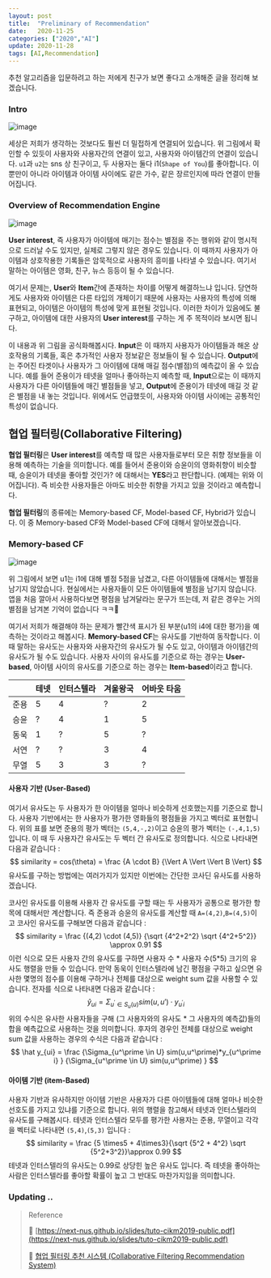 ```yaml
---
layout: post
title:  "Preliminary of Recommendation"
date:   2020-11-25
categories: ["2020","AI"]
update: 2020-11-28
tags: [AI,Recommendation]
---
```


추천 알고리즘을 입문하려고 하는 저에게 친구가 보면 좋다고 소개해준 글을 정리해 보겠습니다.

### Intro 

![image](https://user-images.githubusercontent.com/51329156/100213332-d35ee480-2f51-11eb-9d0b-20b17ed189d8.png)

세상은 저희가 생각하는 것보다도 훨씬 더 밀접하게 연결되어 있습니다.  위 그림에서 확인할 수 있듯이 사용자와 사용자간의 연결이 있고, 사용자와 아이템간의 연결이 있습니다. `u1`과 `u2`는 sns 상 친구이고, 두 사용자는 둘다 i1(`Shape of You`)를 좋아합니다. 이 뿐만이 아니라 아이템과 아이템 사이에도 같은 가수, 같은 장르인지에 따라 연결이 만들어집니다. 

### Overview of Recommendation Engine

![image](https://user-images.githubusercontent.com/51329156/100213911-9515f500-2f52-11eb-8cb3-3dfe16edfec8.png)

**User interest**, 즉 사용자가 아이템에 매기는 점수는 별점을 주는 행위와 같이 명시적으로 드러날 수도 있지만, 실제로 그렇지 않은 경우도 있습니다. 이 때까지 사용자가 아이템과 상호작용한 기록들은 암묵적으로 사용자의 흥미를 나타낼 수 있습니다. 여기서 말하는 아이템은 영화, 친구, 뉴스 등등이 될 수 있습니다. 

여기서 문제는, **User**와 **Item**간에 존재하는 차이를 어떻게 해결하느냐 입니다. 당연하게도 사용자와 아이템은 다른 타입의 개체이기 때문에 사용자는 사용자의 특성에 의해 표현되고, 아이템은 아이템의 특성에 맞게 표현될 것입니다. 이러한 차이가 있음에도 불구하고, 아이템에 대한 사용자의 **User interest**를 구하는 게 주 목적이라 보시면 됩니다.

이 내용과 위 그림을  공식화해봅시다. **Input**은 이 때까지 사용자가 아이템들과 해온 상호작용의 기록들, 혹은 추가적인 사용자 정보같은 정보들이 될 수 있습니다. **Output**에는 주어진 타겟이나 사용자가 그 아이템에 대해 매길 점수(별점)의 예측값이 올 수 있습니다. 예를 들어 준용이가 테넷을 얼마나 좋아하는지 예측할 때, **Input**으로는 이 때까지 사용자가 다른 아이템들에 매긴 별점들을 넣고, **Output**에 준용이가 테넷에 매길 것 같은 별점을 내 놓는 것입니다. 위에서도 언급했듯이, 사용자와 아이템 사이에는 공통적인 특성이 없습니다.

## 협업 필터링(Collaborative Filtering)

**협업 필터링**은 **User interest**를 예측할 때 많은 사용자들로부터 모은 취향 정보들을 이용해 예측하는 기술을 의미합니다. 예를 들어서 준용이와 승윤이의 영화취향이 비슷할 때, 승윤이가 테넷을 좋아할 것인가? 에 대해서는 **YES**라고 판단합니다. (예제는 위와 이어집니다). 즉 비슷한 사용자들은 아마도 비슷한 취향을 가지고 있을 것이라고 예측합니다. 

**협업 필터링**의 종류에는 Memory-based CF, Model-based CF, Hybrid가 있습니다. 이 중 Memory-based CF와 Model-based CF에 대해서 알아보겠습니다.

### Memory-based CF

![image](https://user-images.githubusercontent.com/51329156/100218541-381d3d80-2f58-11eb-8d71-438e9ed9112f.png)

위 그림에서 보면 u1는 i1에 대해 별점 5점을 남겼고, 다른 아이템들에 대해서는 별점을 남기지 않았습니다. 현실에서는 사용자들이 모든 아이템들에 별점을 남기지 않습니다. 앱을 처음 깔아서 사용하다보면 평점을 남겨달라는 문구가 뜨는데, 저 같은 경우는 거의 별점을 남겨본 기억이 없습니다 ㅋㅋ🤣 

여기서 저희가 해결해야 하는 문제가 빨간색 표시가 된 부분(u1의 i4에 대한 평가)을 예측하는 것이라고 해봅시다. **Memory-based CF**는 유사도를 기반하여 동작합니다. 이 때 말하는 유사도는 사용자와 사용자간의 유사도가 될 수도 있고, 아이템과 아이템간의 유사도가 될 수도 있습니다. 사용자 사이의 유사도를 기준으로 하는 경우는 **User-based**, 아이템 사이의 유사도를 기준으로 하는 경우는 **Item-based**이라고 합니다.

|      | 테넷 | 인터스텔라 | 겨울왕국 | 어바웃 타움 |
| ---- | ---- | ---------- | -------- | ----------- |
| 준용 | 5    | 4          | ?        | 2           |
| 승윤 | ?    | 4          | 1        | 5           |
| 동욱 | 1    | ?          | 5        | ?           |
| 서연 | ?    | ?          | 3        | 4           |
| 무열 | 5    | 3          | 3        | ?           |

#### 사용자 기반 (User-Based)

여기서 유사도는 두 사용자가 한 아이템을 얼마나 비슷하게  선호했는지를 기준으로 합니다. 사용자 기반에서는 한 사용자가 평가한 영화들의 평점들을 가지고 벡터로 표현합니다. 위의 표를 보면 준용의 평가 벡터는 `(5,4,-,2)`이고 승윤의 평가 벡터는 `(-,4,1,5)`입니다. 이 때 두 사용자간 유사도는 두 벡터 간 유사도로 정의합니다. 식으로 나타내면 다음과 같습니다 :
$$
similarity = cos(\theta) =  \frac {A \cdot B} {\Vert A \Vert \Vert B \Vert}
$$
유사도를 구하는 방법에는 여러가지가 있지만 이번에는 간단한 코사딘 유사도를 사용하겠습니다.

코사인 유사도를 이용해 사용자 간 유사도를 구할 때는 두 사용자가 공통으로 평가한 항목에 대해서만 계산합니다. 즉 준용과 승윤의 유사도를 계산할 때 `A=(4,2)`,`B=(4,5)`이고 코사인 유사도를 구해보면 다음과 같습니다 :
$$
similarity = \frac {(4,2) \cdot (4,5)} {\sqrt {4^2+2^2} \sqrt {4^2+5^2}} \approx  0.91
$$
이런 식으로 모든 사용자 간의 유사도를 구하면 사용자 수 * 사용자 수(5*5) 크기의 유사도 행렬을 만들 수 있습니다. 만약 동욱이 인터스텔라에 남긴 평점을 구하고 싶으면 유사한 몇명의 점수를 이용해 구하거나 전체를 대상으로 weight sum 값을  사용할 수 있습니다. 전자를 식으로 나타내면 다음과 같습니다 : 
$$
\hat y_{ui} = \Sigma_{u^\prime \in  S_u(u)} sim(u,u\prime) \cdot y_{u^\prime i}
$$
위의 수식은 유사한 사용자들을 구해 (그 사용자와의 유사도 * 그 사용자의 예측값)들의 합을 예측값으로 사용하는 것을 의미합니다. 후자의 경우인 전체를 대상으로 weight sum 값을 사용하는 경우의 수식은 다음과 같습니다 :
$$
\hat y_{ui} = \frac {\Sigma_{u^\prime \in U} sim(u,u^\prime)*y_{u^\prime i} } {\Sigma_{u^\prime \in U} sim(u,u^\prime) }
$$

#### 아이템 기반 (item-Based)

사용자 기반과 유사하지만 아이템 기반은  사용자가 다른 아이템들에 대해 얼마나 비슷한 선호도를 가지고 있냐를 기준으로 합니다.  위의 행렬을 참고해서 테넷과 인터스텔라의 유사도를 구해봅시다. 테넷과 인터스텔라 모두를 평가한 사용자는 준용, 무열이고 각각을 벡터로 나타내면 `(5,4)`,`(5,3)` 입니다 :
$$
similarity = \frac {5 \times5 + 4\times3}{\sqrt {5^2 + 4^2} \sqrt {5^2+3^2}}\approx 0.99
$$
테넷과 인터스텔라의 유사도는 0.99로 상당힌 높은 유사도 입니다. 즉 테넷을 좋아하는 사람은 인터스텔라를 좋아할 확률이 높고 그 반대도 마찬가지임을 의미합니다.



### Updating ..  

> Reference
>
> 🚀 [https://next-nus.github.io/slides/tuto-cikm2019-public.pdf](https://next-nus.github.io/slides/tuto-cikm2019-public.pdf)
>
> 🚀 [협업 필터링 추천 시스템 (Collaborative Filtering Recommendation System)](https://scvgoe.github.io/2017-02-01-%ED%98%91%EC%97%85-%ED%95%84%ED%84%B0%EB%A7%81-%EC%B6%94%EC%B2%9C-%EC%8B%9C%EC%8A%A4%ED%85%9C-(Collaborative-Filtering-Recommendation-System)/)

 

